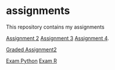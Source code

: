 # assignments
This repository contains my assignments

[Assignment 2](https://github.com/Siemenvda/assignments/blob/master/assignment2%20(1).ipynb)
[Assignment 3](https://github.com/Siemenvda/assignments/blob/master/assignment3.ipynb)
[Assignment 4](https://github.com/Siemenvda/assignments/blob/master/assignment4.ipynb).

[Graded Assignment2](https://github.com/Siemenvda/assignments/blob/master/graded_assignment_2.html)

[Exam Python](https://github.com/Siemenvda/assignments/blob/master/exam_june_7_2018.ipynb)
[Exam R](https://github.com/Siemenvda/assignments/blob/master/Exam_student.ipynb)
